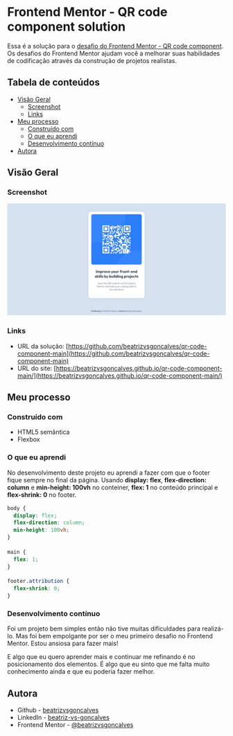 # Frontend Mentor - QR code component solution

Essa é a solução para o [desafio do Frontend Mentor - QR code component](https://www.frontendmentor.io/challenges/qr-code-component-iux_sIO_H). Os desafios do Frontend Mentor ajudam você a melhorar suas habilidades de codificação através da construção de projetos realistas.

## Tabela de conteúdos

- [Visão Geral](#visao-geral)
  - [Screenshot](#screenshot)
  - [Links](#links)
- [Meu processo](#meu-processo)
  - [Construído com](#construido-com)
  - [O que eu aprendi](#o-que-eu-aprendi)
  - [Desenvolvimento contínuo](#desenvolvimento-continuo)
- [Autora](#autora)


## Visão Geral


### Screenshot

![](screenshot.jpeg)


### Links

- URL da solução: [https://github.com/beatrizvsgoncalves/qr-code-component-main](https://github.com/beatrizvsgoncalves/qr-code-component-main)
- URL do site: [https://beatrizvsgoncalves.github.io/qr-code-component-main/](https://beatrizvsgoncalves.github.io/qr-code-component-main/)


## Meu processo


### Construído com

- HTML5 semântica
- Flexbox


### O que eu aprendi

No desenvolvimento deste projeto eu aprendi a fazer com que o footer fique sempre no final da página. 
Usando **display: flex**, **flex-direction: column** e **min-height: 100vh** no conteiner, **flex: 1** no conteúdo principal e **flex-shrink: 0** no footer. 

```css
body {
  display: flex;
  flex-direction: column;
  min-height: 100vh;
}

main {
  flex: 1;
}

footer.attribution { 
  flex-shrink: 0;
}
```


### Desenvolvimento contínuo

Foi um projeto bem simples então não tive muitas dificuldades para realizá-lo. Mas foi bem empolgante por ser o meu primeiro desafio no Frontend Mentor. Estou ansiosa para fazer mais!

E algo que eu quero aprender mais e continuar me refinando é no posicionamento dos elementos. É algo que eu sinto que me falta muito conhecimento ainda e que eu poderia fazer melhor.


## Autora

- Github - [beatrizvsgoncalves](https://github.com/beatrizvsgoncalves)
- LinkedIn - [beatriz-vs-goncalves](https://www.linkedin.com/in/beatriz-vs-goncalves/)
- Frontend Mentor - [@beatrizvsgoncalves](https://www.frontendmentor.io/profile/beatrizvsgoncalves)


